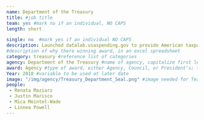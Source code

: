```yaml
---
name: Department of the Treasury
title: #job title
team: yes #mark no if an individual, NO CAPS
length: short

single: no  #mark yes if an individual NO CAPS
description: Launched datalab.usaspending.gov to provide American taxpayers with more transparency into $4 trillion of annual Federal spending. The team used open source code to give stakeholders access to federal data assets that show how the government is delivering results and value.
#description of why there winning award, in an excel spreadsheet
category: treasury #reference list of categories
agency: Department of the Treasury #name of agency, capitalize first letter of each name
award: Agency #type of award, either Agency, Council, or President's; this is case sensitive so make sure to match the options listed exactly. This section generates the format of the card
Year: 2018 #variable to be used at later date
image: "/img/agency/Treasury_Department_Seal.png" #image needed for Team award (agency seal) and President's award (headshot); leave empty if and individual Agency award
people:
 - Renata Maziarz
 - Justin Marisco
 - Mica Meintel-Wade
 - Linnea Powell
---
```

